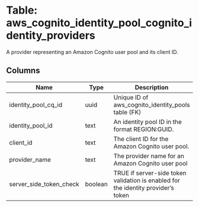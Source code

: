 
# Table: aws_cognito_identity_pool_cognito_identity_providers
A provider representing an Amazon Cognito user pool and its client ID.
## Columns
| Name        | Type           | Description  |
| ------------- | ------------- | -----  |
|identity_pool_cq_id|uuid|Unique ID of aws_cognito_identity_pools table (FK)|
|identity_pool_id|text|An identity pool ID in the format REGION:GUID.|
|client_id|text|The client ID for the Amazon Cognito user pool.|
|provider_name|text|The provider name for an Amazon Cognito user pool|
|server_side_token_check|boolean|TRUE if server-side token validation is enabled for the identity provider’s token|
